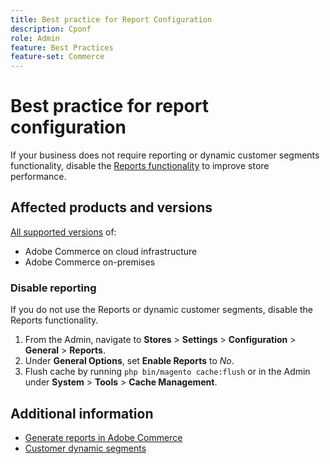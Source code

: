 ```yaml
---
title: Best practice for Report Configuration
description: Cponf
role: Admin
feature: Best Practices
feature-set: Commerce
---
```


# Best practice for report configuration

If your business does not require reporting or dynamic customer segments functionality, disable the [Reports functionality](https://docs.magento.com/user-guide/configuration/general/reports.html) to improve store performance.

## Affected products and versions

[All supported versions](../../../release/versions.md) of:

- Adobe Commerce on cloud infrastructure
- Adobe Commerce on-premises

### Disable reporting

If you do not use the Reports or dynamic customer segments, disable the Reports functionality.

1. From the Admin, navigate to **Stores** > **Settings** > **Configuration** > **General** > **Reports**.
1. Under **General Options**, set **Enable Reports** to *No*.
1. Flush cache by running `php bin/magento cache:flush` or in the Admin under **System** > **Tools** > **Cache Management**.

## Additional information

- [Generate reports in Adobe Commerce](https://docs.magento.com/user-guide/reports.html)
- [Customer dynamic segments](https://docs.magento.com/user-guide/marketing/customer-segments.html)
